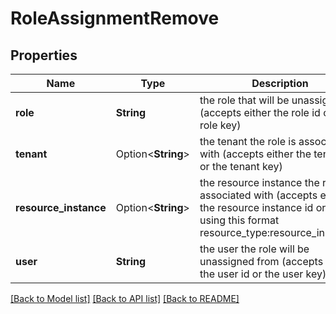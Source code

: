 # RoleAssignmentRemove

## Properties

Name | Type | Description | Notes
------------ | ------------- | ------------- | -------------
**role** | **String** | the role that will be unassigned (accepts either the role id or the role key) | 
**tenant** | Option<**String**> | the tenant the role is associated with (accepts either the tenant id or the tenant key) | [optional]
**resource_instance** | Option<**String**> | the resource instance the role is associated with (accepts either the resource instance id or key using this format resource_type:resource_instance) | [optional]
**user** | **String** | the user the role will be unassigned from (accepts either the user id or the user key) | 

[[Back to Model list]](../README.md#documentation-for-models) [[Back to API list]](../README.md#documentation-for-api-endpoints) [[Back to README]](../README.md)


